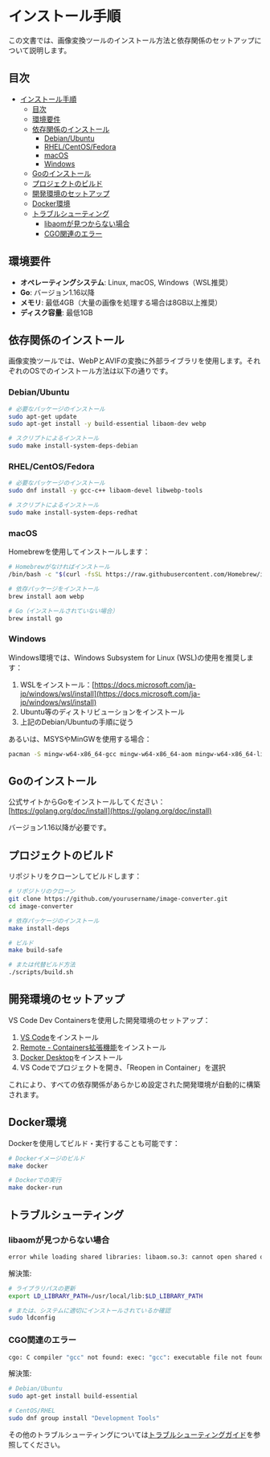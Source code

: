 # インストール手順

この文書では、画像変換ツールのインストール方法と依存関係のセットアップについて説明します。

## 目次

- [インストール手順](#インストール手順)
  - [目次](#目次)
  - [環境要件](#環境要件)
  - [依存関係のインストール](#依存関係のインストール)
    - [Debian/Ubuntu](#debianubuntu)
    - [RHEL/CentOS/Fedora](#rhelcentosfedora)
    - [macOS](#macos)
    - [Windows](#windows)
  - [Goのインストール](#goのインストール)
  - [プロジェクトのビルド](#プロジェクトのビルド)
  - [開発環境のセットアップ](#開発環境のセットアップ)
  - [Docker環境](#docker環境)
  - [トラブルシューティング](#トラブルシューティング)
    - [libaomが見つからない場合](#libaomが見つからない場合)
    - [CGO関連のエラー](#cgo関連のエラー)

## 環境要件

- **オペレーティングシステム**: Linux, macOS, Windows（WSL推奨）
- **Go**: バージョン1.16以降
- **メモリ**: 最低4GB（大量の画像を処理する場合は8GB以上推奨）
- **ディスク容量**: 最低1GB

## 依存関係のインストール

画像変換ツールでは、WebPとAVIFの変換に外部ライブラリを使用します。それぞれのOSでのインストール方法は以下の通りです。

### Debian/Ubuntu

```bash
# 必要なパッケージのインストール
sudo apt-get update
sudo apt-get install -y build-essential libaom-dev webp

# スクリプトによるインストール
sudo make install-system-deps-debian
```

### RHEL/CentOS/Fedora

```bash
# 必要なパッケージのインストール
sudo dnf install -y gcc-c++ libaom-devel libwebp-tools

# スクリプトによるインストール
sudo make install-system-deps-redhat
```

### macOS

Homebrewを使用してインストールします：

```bash
# Homebrewがなければインストール
/bin/bash -c "$(curl -fsSL https://raw.githubusercontent.com/Homebrew/install/HEAD/install.sh)"

# 依存パッケージをインストール
brew install aom webp

# Go（インストールされていない場合）
brew install go
```

### Windows

Windows環境では、Windows Subsystem for Linux (WSL)の使用を推奨します：

1. WSLをインストール：[https://docs.microsoft.com/ja-jp/windows/wsl/install](https://docs.microsoft.com/ja-jp/windows/wsl/install)
2. Ubuntu等のディストリビューションをインストール
3. 上記のDebian/Ubuntuの手順に従う

あるいは、MSYSやMinGWを使用する場合：

```bash
pacman -S mingw-w64-x86_64-gcc mingw-w64-x86_64-aom mingw-w64-x86_64-libwebp
```

## Goのインストール

公式サイトからGoをインストールしてください：[https://golang.org/doc/install](https://golang.org/doc/install)

バージョン1.16以降が必要です。

## プロジェクトのビルド

リポジトリをクローンしてビルドします：

```bash
# リポジトリのクローン
git clone https://github.com/yourusername/image-converter.git
cd image-converter

# 依存パッケージのインストール
make install-deps

# ビルド
make build-safe

# または代替ビルド方法
./scripts/build.sh
```

## 開発環境のセットアップ

VS Code Dev Containersを使用した開発環境のセットアップ：

1. [VS Code](https://code.visualstudio.com/)をインストール
2. [Remote - Containers拡張機能](https://marketplace.visualstudio.com/items?itemName=ms-vscode-remote.remote-containers)をインストール
3. [Docker Desktop](https://www.docker.com/products/docker-desktop)をインストール
4. VS Codeでプロジェクトを開き、「Reopen in Container」を選択

これにより、すべての依存関係があらかじめ設定された開発環境が自動的に構築されます。

## Docker環境

Dockerを使用してビルド・実行することも可能です：

```bash
# Dockerイメージのビルド
make docker

# Dockerでの実行
make docker-run
```

## トラブルシューティング

### libaomが見つからない場合

```bash
error while loading shared libraries: libaom.so.3: cannot open shared object file: No such file or directory
```

解決策:

```bash
# ライブラリパスの更新
export LD_LIBRARY_PATH=/usr/local/lib:$LD_LIBRARY_PATH

# または、システムに適切にインストールされているか確認
sudo ldconfig
```

### CGO関連のエラー

```bash
cgo: C compiler "gcc" not found: exec: "gcc": executable file not found in $PATH
```

解決策:

```bash
# Debian/Ubuntu
sudo apt-get install build-essential

# CentOS/RHEL
sudo dnf group install "Development Tools"
```

その他のトラブルシューティングについては[トラブルシューティングガイド](TROUBLESHOOTING.md)を参照してください。
